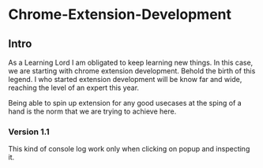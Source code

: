 # Chrome-Extension-Development

## Intro

As a Learning Lord I am obligated to keep learning new things. In this case, we are starting with chrome extension development. Behold the birth of this legend. 
I who started extension development will be know far and wide, reaching the level of an expert this year. 

Being able to spin up extension for any good usecases at the sping of a hand is the norm that we are trying to achieve here. 

### Version 1.1
This kind of console log work only when clicking on popup and inspecting it.
